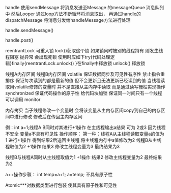handle 使用sendMessage  将消息发送至Message 的messageQueue 消息队列中  然后Looper 通过loop方法不断循环将消息取出，
再通过handle的dispatchMessage 将消息分发给handleMessage方法进行处理

handle.sendMessage()

handle.post()

reentrantLock 可重入锁
lock()获取这个锁 如果锁同时被别的线程持有  则发生线程阻塞
抛异常 会出现死锁 使用时应如下try{代码处理逻辑}finally{reentrantLock.unlock() }在finally中释放锁
unlock() 释放锁


线程A内存区间
线程B内存区间
volatile 保证数据同步及可见性有序性  禁止指令重排序 保证每次读到的都是最新的值 但不会更新且无法更新已经读到的值
当线程读取用volatile修饰的变量时 并不是直接从主内存中读取 而是通过读写栅栏实现操作
synchronized 保证代码操作的原子性 给代码块加锁 保证同一时间只有一个线程可以调用  monitor

内存拷贝
当子线程修改一个变量时 会将该变量从主内存区间copy到自己的内存区间中进行修改 修改后在传回主内存区间

例：int a=1;线程A B同时对其进行+1操作 在主线程输出a结果 可为 2或3 因为线程不安全 变量a不具有可见性
操作顺序：
第一种：线程A从主线程读取变量a的值为1 进行+1操作 得到结果2后送回主线程 将主线程内存中a值修改为2
线程B从主线程取值为2 +1操作 结果3 修改主线程变量为3  最终结果为3

线程B与线程A同时从主线程取值为1 +1操作 结果2 修改主线程变量为2 最终结果为2

a++操作步骤： int temp=a+1; a=temp;  不具有原子性

Atomic***对数据类型进行包装 使其具有原子性和可见性